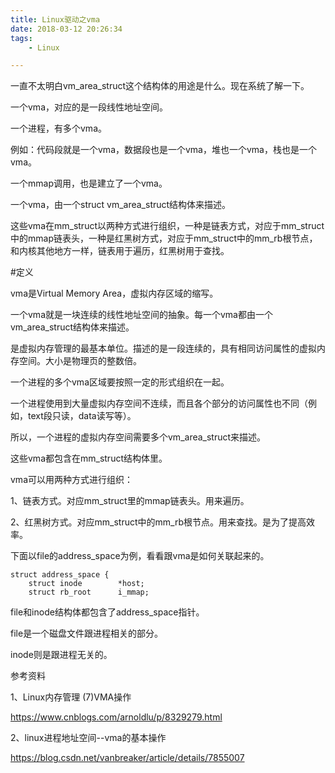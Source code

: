 ```yaml
---
title: Linux驱动之vma
date: 2018-03-12 20:26:34
tags:
	- Linux

---
```




一直不太明白vm_area_struct这个结构体的用途是什么。现在系统了解一下。

一个vma，对应的是一段线性地址空间。

一个进程，有多个vma。

例如：代码段就是一个vma，数据段也是一个vma，堆也一个vma，栈也是一个vma。

一个mmap调用，也是建立了一个vma。

一个vma，由一个struct vm_area_struct结构体来描述。

这些vma在mm_struct以两种方式进行组织，一种是链表方式，对应于mm_struct中的mmap链表头，一种是红黑树方式，对应于mm_struct中的mm_rb根节点，和内核其他地方一样，链表用于遍历，红黑树用于查找。



#定义

vma是Virtual Memory Area，虚拟内存区域的缩写。

一个vma就是一块连续的线性地址空间的抽象。每一个vma都由一个vm_area_struct结构体来描述。

是虚拟内存管理的最基本单位。描述的是一段连续的，具有相同访问属性的虚拟内存空间。大小是物理页的整数倍。





一个进程的多个vma区域要按照一定的形式组织在一起。

一个进程使用到大量虚拟内存空间不连续，而且各个部分的访问属性也不同（例如，text段只读，data读写等）。

所以，一个进程的虚拟内存空间需要多个vm_area_struct来描述。



这些vma都包含在mm_struct结构体里。

vma可以用两种方式进行组织：

1、链表方式。对应mm_struct里的mmap链表头。用来遍历。

2、红黑树方式。对应mm_struct中的mm_rb根节点。用来查找。是为了提高效率。



下面以file的address_space为例，看看跟vma是如何关联起来的。

```
struct address_space {
	struct inode		*host;
	struct rb_root		i_mmap;	
```

file和inode结构体都包含了address_space指针。

file是一个磁盘文件跟进程相关的部分。

inode则是跟进程无关的。



参考资料

1、Linux内存管理 (7)VMA操作

https://www.cnblogs.com/arnoldlu/p/8329279.html

2、linux进程地址空间--vma的基本操作

https://blog.csdn.net/vanbreaker/article/details/7855007
